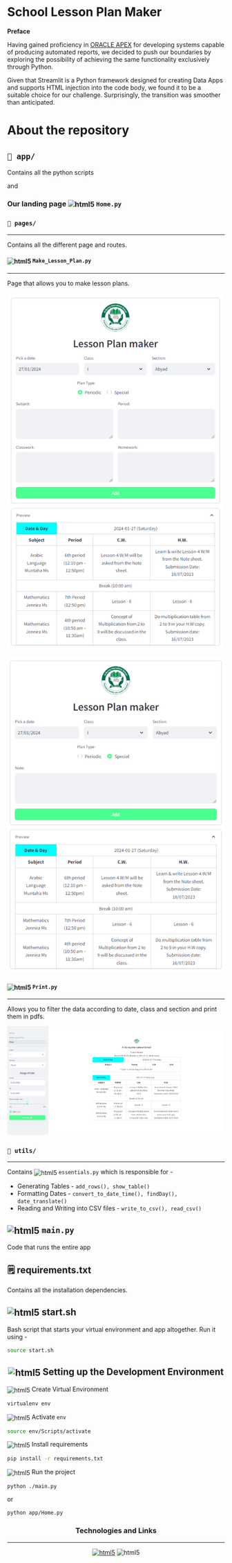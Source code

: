 # School Lesson Plan Maker

**Preface**

Having gained proficiency in [ORACLE APEX](https://apex.oracle.com/en/platform/apex-oracle-cloud/) for developing systems capable of producing automated reports, we decided to push our boundaries by exploring the possibility of achieving the same functionality exclusively through Python.

Given that Streamlit is a Python framework designed for creating Data Apps and supports HTML injection into the code body, we found it to be a suitable choice for our challenge. Surprisingly, the transition was smoother than anticipated.

# About the repository

## `📁 app/`
Contains all the python scripts

and
### Our landing page  <img src="https://upload.wikimedia.org/wikipedia/commons/0/0a/Python.svg" alt="html5" width="20" height="20" style="vertical-align: middle"/> `Home.py`

### `📁 pages/`
___

Contains all the different page and routes.
#### <img src="https://upload.wikimedia.org/wikipedia/commons/0/0a/Python.svg" alt="html5" width="20" height="20" style="vertical-align: middle"/> `Make_Lesson_Plan.py`
___

Page that allows you to make lesson plans.

![Alt text|200](app/assets/image.png)

![Alt text|200](app/assets/image-1.png)

#### <img src="https://upload.wikimedia.org/wikipedia/commons/0/0a/Python.svg" alt="html5" width="20" height="20" style="vertical-align: middle"/> `Print.py`
___

Allows you to filter the data according to date, class and section and print them in pdfs.

![Alt text](app/assets/image-2.png)

### `📁 utils/`

___

Contains <img src="https://upload.wikimedia.org/wikipedia/commons/0/0a/Python.svg" alt="html5" width="20" height="20" style="vertical-align: middle"/>  `essentials.py` which is responsible for -

* Generating Tables - `add_rows(), show_table()`
* Formatting Dates - `convert_to_date_time(), findDay(), date_translate()`
* Reading and Writing into CSV files - `write_to_csv(), read_csv()`

## <img src="https://upload.wikimedia.org/wikipedia/commons/0/0a/Python.svg" alt="html5" width="20" height="20" style="vertical-align: middle"/>  `main.py`

Code that runs the entire app

## 🗒️ requirements.txt
Contains all the installation dependencies.

## <img src="https://github.com/iamzehan/FastAPI-Beanie-MongoDB/assets/43857150/1965d7c4-ae5d-46b9-8c5e-fae7466ec91e" alt="html5" width="30" height="32" style="vertical-align: middle;"/> start.sh
Bash script that starts your virtual environment and app altogether. Run it using -
```bash
source start.sh
```

<h2 align = "center"> <img src="https://github.com/iamzehan/FastAPI-Beanie-MongoDB/assets/43857150/1965d7c4-ae5d-46b9-8c5e-fae7466ec91e" alt="html5" width="30" height="30" style="vertical-align: middle;"/> Setting up the Development Environment </h2>

<img src="https://github.com/iamzehan/FastAPI-Beanie-MongoDB/assets/43857150/1965d7c4-ae5d-46b9-8c5e-fae7466ec91e" alt="html5" width="20" height="20" style="vertical-align: middle;"/> Create Virtual Environment

```bash
virtualenv env
```
<img src="https://github.com/iamzehan/FastAPI-Beanie-MongoDB/assets/43857150/1965d7c4-ae5d-46b9-8c5e-fae7466ec91e" alt="html5" width="20" height="20" style="vertical-align: middle;"/> Activate `env`

```bash
source env/Scripts/activate
```

<img src="https://github.com/iamzehan/FastAPI-Beanie-MongoDB/assets/43857150/1965d7c4-ae5d-46b9-8c5e-fae7466ec91e" alt="html5" width="20" height="20" style="vertical-align: middle;"/> Install requirements 

```bash
pip install -r requirements.txt
```

<img src="https://github.com/iamzehan/FastAPI-Beanie-MongoDB/assets/43857150/1965d7c4-ae5d-46b9-8c5e-fae7466ec91e" alt="html5" width="20" height="20" style="vertical-align: middle;"/> Run the project

```bash
python ./main.py
```
or 

```bash
python app/Home.py
```
<h3 align="center">Technologies and Links</h3>

___

<p align="center"> 
<a href="https://streamlit.io/" title="FastAPI" target="_blank"><img src="https://styles.redditmedia.com/t5_7ispo3/styles/communityIcon_kxy2jy8mz8aa1.png" alt="html5" width="40" height="40"/></a> 
<img src="https://upload.wikimedia.org/wikipedia/commons/0/0a/Python.svg" alt="html5" width="40" height="40"/>
</p>